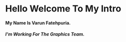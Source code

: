 # Hello Welcome To My Intro
#### My Name Is Varun Fatehpuria.
##### I'm Working For The Graphics Team.
